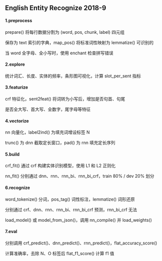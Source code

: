 ## English Entity Recognize 2018-9

#### 1.preprocess

prepare() 将每行数据分割为 (word, pos, chunk, label) 四元组

保存为 text 索引的字典，map_pos() 将标准词性映射为 lemmatize() 可识别的

当 word 全字母、全小写时，使用 enchant 检查拼写错误

#### 2.explore

统计词汇、长度、实体的频率，条形图可视化，计算 slot_per_sent 指标

#### 3.featurize

crf 特征化，sent2feat() 将词转为小写后，增加是否句首、句尾

是否全大写、首大写、全数字，尾字母等特征

#### 4.vectorize

nn 向量化，label2ind() 为填充词增设标签 N

trunc() 为 dnn 截取定长窗口，pad() 为 rnn 填充定长序列

#### 5.build

crf_fit() 通过 crf 构建实体识别模型，使用 L1 和 L2 正则化

nn_fit() 分别通过 dnn、rnn、rnn_bi、rnn_bi_crf，train 80% / dev 20% 划分

#### 6.recognize

word_tokenize() 分词，pos_tag() 词性标注，lemmatize() 词形还原

分别通过 crf、dnn、rnn、rnn_bi、rnn_bi_crf 预测，rnn_bi_crf 无法

load_model() 或 model_from_json()，调用 nn_compile() 并 load_weights()

#### 7.eval

分别调用 crf_predict()、dnn_predict()、rnn_predict()，flat_accuracy_score()

计算准确率，去除 N、O 标签后 flat_f1_score() 计算 f1 值